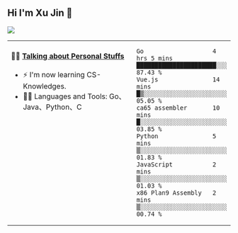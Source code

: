 
## Hi I'm Xu Jin 👋
![](https://komarev.com/ghpvc/?username=jiayouxujin&color=brightgreen&label=PROFILE+VIEWS)



<table align="center">
<tr>
<td valign="top" width="60%">

#### 🏋️‍♀️ <a href="https://github.com/jiayouxujin" target="_blank">Talking about Personal Stuffs</a>
<!-- recent_releases starts -->

- ⚡  I'm now learning CS-Knowledges.  
- 🏊‍♂️ Languages and Tools: Go、Java、Python、C
<!-- recent_releases ends -->
</td>
<td>
 
<!--START_SECTION:waka-->

```text
Go                   4 hrs 5 mins    ██████████████████████░░░   87.43 %
Vue.js               14 mins         █▒░░░░░░░░░░░░░░░░░░░░░░░   05.05 %
ca65 assembler       10 mins         █░░░░░░░░░░░░░░░░░░░░░░░░   03.85 %
Python               5 mins          ▒░░░░░░░░░░░░░░░░░░░░░░░░   01.83 %
JavaScript           2 mins          ▒░░░░░░░░░░░░░░░░░░░░░░░░   01.03 %
x86 Plan9 Assembly   2 mins          ▒░░░░░░░░░░░░░░░░░░░░░░░░   00.74 %
```

<!--END_SECTION:waka-->
 
</td>
</tr>
</table>





